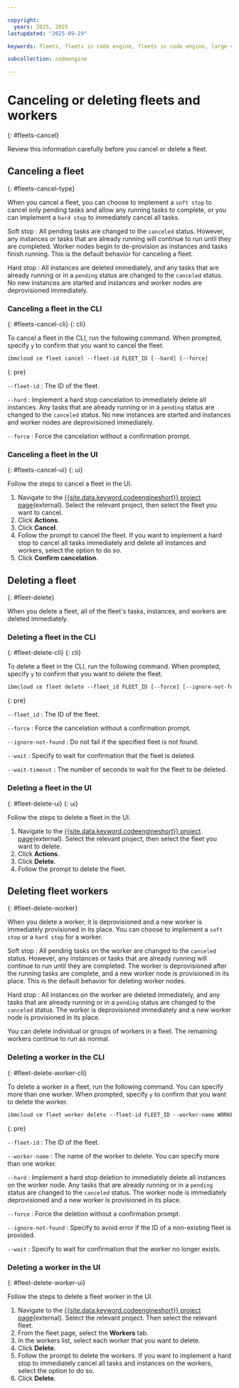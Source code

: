 ```yaml
---

copyright:
  years: 2025, 2025
lastupdated: "2025-09-29"

keywords: fleets, fleets in code engine, fleets in code engine, large volumes in code engine, deploy fleets in code engine,  running fleets in code engine, deploying fleets in code engine, fleet, instance, task, large volume

subcollection: codeengine

---
```


# Canceling or deleting fleets and workers
{: #fleets-cancel}

Review this information carefully before you cancel or delete a fleet. 

## Canceling a fleet
{: #fleets-cancel-type}

When you cancel a fleet, you can choose to implement a `soft stop` to cancel only pending tasks and allow any running tasks to complete, or you can implement a `hard stop` to immediately cancel all tasks.  

Soft stop
:   All pending tasks are changed to the `canceled` status. However, any instances or tasks that are already running will continue to run until they are completed. Worker nodes begin to de-provision as instances and tasks finish running. This is the default behavior for canceling a fleet.

Hard stop
:   All instances are deleted immediately, and any tasks that are already running or in a `pending` status are changed to the `canceled` status. No new instances are started and instances and worker nodes are deprovisioned immediately. 

### Canceling a fleet in the CLI
{: #fleets-cancel-cli}
{: cli}

To cancel a fleet in the CLI, run the following command. When prompted, specify `y` to confirm that you want to cancel the fleet.

```txt
ibmcloud ce fleet cancel --fleet-id FLEET_ID [--hard] [--force]
```
{: pre}

`--fleet-id`
:   The ID of the fleet.

`--hard`
:   Implement a hard stop cancelation to immediately delete all instances. Any tasks that are already running or in a `pending` status are changed to the `canceled` status. No new instances are started and instances and worker nodes are deprovisioned immediately. 

`--force`
:   Force the cancelation without a confirmation prompt. 


### Canceling a fleet in the UI
{: #fleets-cancel-ui}
{: ui}

Follow the steps to cancel a fleet in the UI.

1. Navigate to the [{{site.data.keyword.codeengineshort}} project page](https://cloud.ibm.com/containers/serverless/projects){external}. Select the relevant project, then select the fleet you want to cancel. 
2. Click **Actions**.
3. Click **Cancel**. 
4. Follow the prompt to cancel the fleet. If you want to implement a hard stop to cancel all tasks immediately and delete all instances and workers, select the option to do so. 
5. Click **Confirm cancelation**.


## Deleting a fleet
{: #fleet-delete}

When you delete a fleet, all of the fleet's tasks, instances, and workers are deleted immediately. 

### Deleting a fleet in the CLI
{: #fleet-delete-cli}
{: cli}

To delete a fleet in the CLI, run the following command. When prompted, specify `y` to confirm that you want to delete the fleet. 

```txt
ibmcloud ce fleet delete --fleet_id FLEET_ID [--force] [--ignore-not-found] [--wait] [--wait-timout]
```
{: pre}

`--fleet_id`
:   The ID of the fleet.

`--force`
:   Force the cancelation without a confirmation prompt. 

`--ignore-not-found`
:   Do not fail if the specified fleet is not found.

`--wait`
:   Specify to wait for confirmation that the fleet is deleted.

`--wait-timeout`
:   The number of seconds to wait for the fleet to be deleted.

### Deleting a fleet in the UI
{: #fleet-delete-ui}
{: ui}

Follow the steps to delete a fleet in the UI.

1. Navigate to the [{{site.data.keyword.codeengineshort}} project page](https://cloud.ibm.com/containers/serverless/projects){external}. Select the relevant project, then select the fleet you want to delete. 
2. Click **Actions**.
3. Click **Delete**. 
4. Follow the prompt to delete the fleet.

## Deleting fleet workers
{: #fleet-delete-worker}

When you delete a worker, it is deprovisioned and a new worker is immediately provisioned in its place. You can choose to implement a `soft stop` or a `hard stop` for a worker.

Soft stop
:   All pending tasks on the worker are changed to the `canceled` status. However, any instances or tasks that are already running will continue to run until they are completed. The worker is deprovisioned after the running tasks are complete, and a new worker node is provisioned in its place. This is the default behavior for deleting worker nodes.

Hard stop
:   All instances on the worker are deleted immediately, and any tasks that are already running or in a `pending` status are changed to the `canceled` status. The worker is deprovisioned immediately and a new worker node is provisioned in its place.

You can delete individual or groups of workers in a fleet. The remaining workers continue to run as normal. 

### Deleting a worker in the CLI
{: #fleet-delete-worker-cli}

To delete a worker in a fleet, run the following command. You can specify more than one worker. When prompted, specify `y` to confirm that you want to delete the worker.

```txt
ibmcloud ce fleet worker delete --fleet-id FLEET_ID --worker-name WORKER_NAME_1 --worker-name WORKER_NAME_2 [--hard] [--force] [--ignore-not-found] [--wait]
```
{: pre}

`--fleet-id`
:   The ID of the fleet.

`--worker-name`
:  The name of the worker to delete. You can specify more than one worker.

`--hard`
:   Implement a hard stop deletion to immediately delete all instances on the worker node. Any tasks that are already running or in a `pending` status are changed to the `canceled` status. The worker node is immediately deprovisioned and a new worker is provisioned in its place.

`--force`
:   Force the deletion without a confirmation prompt. 

`--ignore-not-found`
:   Specify to avoid error if the ID of a non-existing fleet is provided. 

`--wait` 
:   Specify to wait for confirmation that the worker no longer exists.

### Deleting a worker in the UI
{: #fleet-delete-worker-ui}

Follow the steps to delete a fleet worker in the UI.

1. Navigate to the [{{site.data.keyword.codeengineshort}} project page](https://cloud.ibm.com/containers/serverless/projects){external}. Select the relevant project. Then select the relevant fleet.
2. From the fleet page, select the **Workers** tab.
3. In the workers list, select each worker that you want to delete.
4. Click **Delete**.
5. Follow the prompt to delete the workers.  If you want to implement a hard stop to immediately cancel all tasks and instances on the workers, select the option to do so.
6. Click **Delete**.
